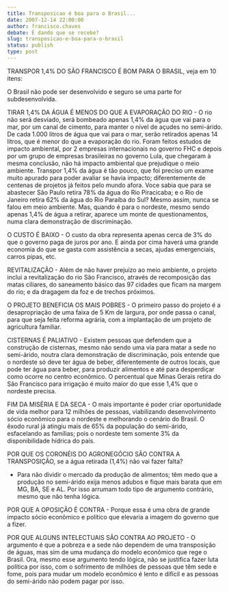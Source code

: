 ```yaml
---
title: Transposicao é boa para o Brasil...
date: 2007-12-14 22:00:00
author: francisco.chaves
debate: É dando que se recebe?
slug: transposicao-e-boa-para-o-brasil
status: publish 
type: post
---
```


TRANSPOR 1,4% DO SÃO FRANCISCO É BOM PARA O BRASIL, veja em 10 itens:  

O Brasil não pode ser desenvolvido e seguro se uma parte for subdesenvolvida.  

  

TIRAR 1,4% DA ÁGUA É MENOS DO QUE A EVAPORAÇÃO DO RIO - O rio não será desviado, será bombeado apenas 1,4% da água que vai para o mar, por um canal de cimento, para manter o nível de açudes no semi-árido. De cada 1.000 litros de água que vai para o mar, serão retirados apenas 14 litros, que é menor do que a evaporação do rio. Foram feitos estudos de impacto ambiental, por 2 empresas internacionais no governo FHC e depois por um grupo de empresas brasileiras no governo Lula, que chegaram à mesma conclusão, não há impacto ambiental que prejudique o meio ambiente. Transpor 1,4% da água é tão pouco, que foi preciso um exame muito apurado para poder avaliar se havia impacto; diferentemente de centenas de projetos já feitos pelo mundo afora. Voce sabia que para se abastecer São Paulo retira 78% da água do Rio Piracicaba; e o Rio de Janeiro retira 62% da água do Rio Paraíba do Sul? Mesmo assim, nunca se falou em meio ambiente. Mas, quando é para o nordeste, mesmo sendo apenas 1,4% de água a retirar, aparece um monte de questionamentos, numa clara demonstração de discriminação.  

  

O CUSTO É BAIXO - O custo da obra representa apenas cerca de 3% do que o governo paga de juros por ano. E ainda por cima haverá uma grande economia do que se gasta com assistência a secas, ajudas emergenciais, carros pipas, etc.  

  

REVITALIZAÇÃO - Além de não haver prejuízo ao meio ambiente, o projeto inclui a revitalização do rio São Francisco, através de recomposição das matas ciliares, do saneamento básico das 97 cidades que ficam na margem do rio; e da dragagem da foz e de trechos próximos.  

  

O PROJETO BENEFICIA OS MAIS POBRES - O primeiro passo do projeto é a desapropriação de uma faixa de 5 Km de largura, por onde passa o canal, para que seja feita reforma agrária, com a implantação de um projeto de agricultura familiar.  

  

CISTERNAS É PALIATIVO - Existem pessoas que defendem que a construção de cisternas, mesmo não sendo uma via para matar a sede no semi-árido, noutra clara demonstração de discriminação, pois entende que o nordeste só deve ter água de beber, diferentemente de outros locais, que pode ter água para beber, para produzir alimentos e até para desperdiçar como ocorre no centro econômico. O percentual que Minas Gerais retira do São Francisco para irrigação é muito maior do que esse 1,4% que o nordeste precisa.  

  

FIM DA MISÉRIA E DA SECA - O mais importante é poder criar oportunidade de vida melhor para 12 milhões de pessoas, viabilizando desenvolvimento sócio econômico para o nordeste e melhorando o cenário do Brasil. O êxodo rural já atingiu mais de 65% da população do semi-árido, esfacelando as famílias; pois o nordeste tem somente 3% da disponibilidade hídrica do país.  

  

POR QUE OS CORONÉIS DO AGRONEGÓCIO SÃO CONTRA A TRANSPOSIÇÃO, se a água retirada (1,4%) não vai fazer falta?  

- Para não dividir o mercado da produção de alimentos; têm medo que a produção no semi-árido exija menos adubos e fique mais barata que em MG, BA, SE e AL. Por isso arrumam todo tipo de argumento contrário, mesmo que não tenha lógica.  

  

POR QUE A OPOSIÇÃO É CONTRA - Porque essa é uma obra de grande impacto sócio econômico e político que elevaria a imagem do governo que a fizer.   

  

POR QUE ALGUNS INTELECTUAIS SÃO CONTRA AO PROJETO - O argumento é que a pobreza e a sede não dependem de uma transposição de águas, mas sim de uma mudança do modelo econômico que rege o Brasil. Ora, mesmo esse argumento tendo lógica, não se justifica fazer luta política por isso, com o sofrimento de milhões de pessoas que têm sede e fome, pois para mudar um modelo econômico é lento e difícil e as pessoas do semi-árido não podem pagar por isso.
